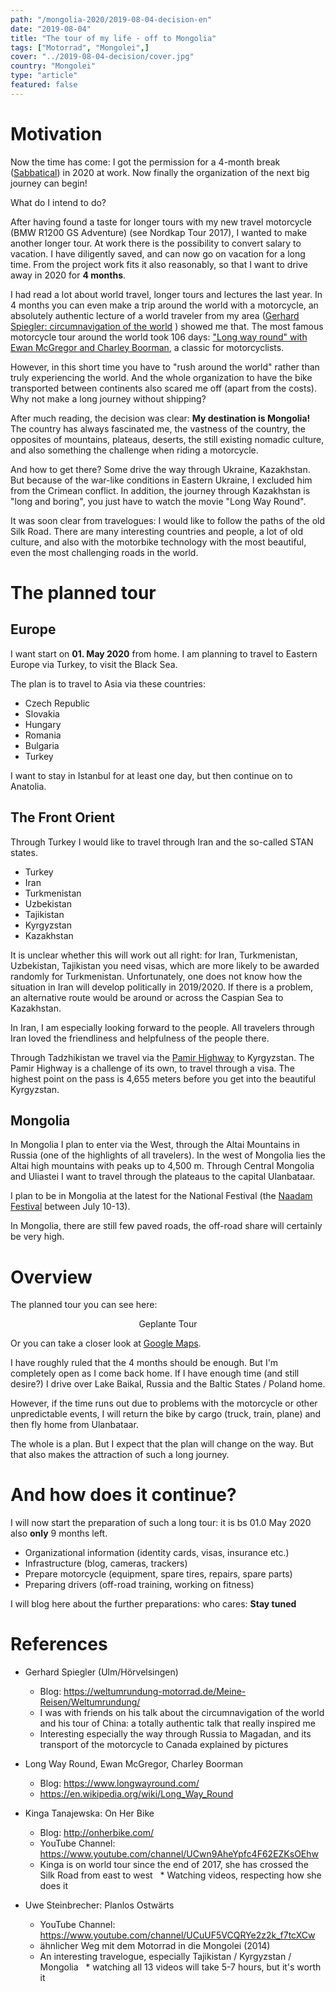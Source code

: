 ```yaml
---
path: "/mongolia-2020/2019-08-04-decision-en"
date: "2019-08-04"
title: "The tour of my life - off to Mongolia"
tags: ["Motorrad", "Mongolei",]
cover: "../2019-08-04-decision/cover.jpg"
country: "Mongolei"
type: "article"
featured: false
---
```


# Motivation

Now the time has come: I got the permission for a 4-month break ([Sabbatical](https://de.wikipedia.org/wiki/Sabbatical)) in 2020 at work. Now finally the organization of the next big journey can begin!

What do I intend to do?

After having found a taste for longer tours with my new travel motorcycle (BMW R1200 GS Adventure) (see Nordkap Tour 2017), I wanted to make another longer tour. At work there is the possibility to convert salary to vacation. I have diligently saved, and can now go on vacation for a long time. From the project work fits it also reasonably, so that I want to drive away in 2020 for **4 months**.

I had read a lot about world travel, longer tours and lectures the last year. In 4 months you can even make a trip around the world with a motorcycle, an absolutely authentic lecture of a world traveler from my area ([Gerhard Spiegler: circumnavigation of the world](https://weltumrundung-motorrad.de/Meine-Reisen/Weltumrundung/) ) showed me that. The most famous motorcycle tour around the world took 106 days: ["Long way round" with Ewan McGregor and Charley Boorman](https://en.wikipedia.org/wiki/Long_Way_Round), a classic for motorcyclists.

However, in this short time you have to "rush around the world" rather than truly experiencing the world. And the whole organization to have the bike transported between continents also scared me off (apart from the costs). Why not make a long journey without shipping?

After much reading, the decision was clear: **My destination is Mongolia!** The country has always fascinated me, the vastness of the country, the opposites of mountains, plateaus, deserts, the still existing nomadic culture, and also something the challenge when riding a motorcycle.

And how to get there? Some drive the way through Ukraine, Kazakhstan. But because of the war-like conditions in Eastern Ukraine, I excluded him from the Crimean conflict. In addition, the journey through Kazakhstan is "long and boring", you just have to watch the movie "Long Way Round".

It was soon clear from travelogues: I would like to follow the paths of the old Silk Road. There are many interesting countries and people, a lot of old culture, and also with the motorbike technology with the most beautiful, even the most challenging roads in the world.


# The planned tour

## Europe

I want start on **01. May 2020** from home. I am planning to travel to Eastern Europe via Turkey, to visit the Black Sea.

The plan is to travel to Asia via these countries:

* Czech Republic
* Slovakia
* Hungary
* Romania
* Bulgaria
* Turkey

I want to stay in Istanbul for at least one day, but then continue on to Anatolia.

## The Front Orient

Through Turkey I would like to travel through Iran and the so-called STAN states.

* Turkey
* Iran
* Turkmenistan
* Uzbekistan
* Tajikistan
* Kyrgyzstan
* Kazakhstan

It is unclear whether this will work out all right: for Iran, Turkmenistan, Uzbekistan, Tajikistan you need visas, which are more likely to be awarded randomly for Turkmenistan. Unfortunately, one does not know how the situation in Iran will develop politically in 2019/2020. If there is a problem, an alternative route would be around or across the Caspian Sea to Kazakhstan.

In Iran, I am especially looking forward to the people. All travelers through Iran loved the friendliness and helpfulness of the people there.

Through Tadzhikistan we travel via the [Pamir Highway](https://de.wikipedia.org/wiki/Pamir_Highway) to Kyrgyzstan. The Pamir Highway is a challenge of its own, to travel through a visa. The highest point on the pass is 4,655 meters before you get into the beautiful Kyrgyzstan.

## Mongolia

In Mongolia I plan to enter via the West, through the Altai Mountains in Russia (one of the highlights of all travelers). In the west of Mongolia lies the Altai high mountains with peaks up to 4,500 m. Through Central Mongolia and Uliastei I want to travel through the plateaus to the capital Ulanbataar.

I plan to be in Mongolia at the latest for the National Festival (the [Naadam Festival](https://en.wikipedia.org/wiki/Naadam) between July 10-13).

In Mongolia, there are still few paved roads, the off-road share will certainly be very high.

# Overview

The planned tour you can see here:
 
<rehype-image src="../2019-08-04-decision/Mongolia-2020-tour-plan.png"><center>Geplante Tour</center></rehype-image>

Or you can take a closer look at [Google Maps](https://www.google.com/maps/@49.3583764,54.9110194,3.86z/data=!4m2!6m1!1s1cLZ-BT91JYC1yVhPoitZd71SLS3JRp33).

I have roughly ruled that the 4 months should be enough. But I'm completely open as I come back home. If I have enough time (and still desire?) I drive over Lake Baikal, Russia and the Baltic States / Poland home.

However, if the time runs out due to problems with the motorcycle or other unpredictable events, I will return the bike by cargo (truck, train, plane) and then fly home from Ulanbataar.

The whole is a plan. But I expect that the plan will change on the way. But that also makes the attraction of such a long journey.

# And how does it continue?

I will now start the preparation of such a long tour: it is bs 01.0 May 2020 also **only** 9 months left.

* Organizational information (identity cards, visas, insurance etc.)
* Infrastructure (blog, cameras, trackers)
* Prepare motorcycle (equipment, spare tires, repairs, spare parts)
* Preparing drivers (off-road training, working on fitness)

I will blog here about the further preparations: who cares: **Stay tuned**

# References

* Gerhard Spiegler (Ulm/Hörvelsingen)
  * Blog: https://weltumrundung-motorrad.de/Meine-Reisen/Weltumrundung/
  * I was with friends on his talk about the circumnavigation of the world and his tour of China: a totally authentic talk that really inspired me
  * Interesting especially the way through Russia to Magadan, and its transport of the motorcycle to Canada explained by pictures

* Long Way Round, Ewan McGregor, Charley Boorman
  * Blog: https://www.longwayround.com/
  * https://en.wikipedia.org/wiki/Long_Way_Round

* Kinga Tanajewska: On Her Bike
  * Blog: http://onherbike.com/
  * YouTube Channel: https://www.youtube.com/channel/UCwn9AheYpfc4F62EZKsOEhw
  * Kinga is on world tour since the end of 2017, she has crossed the Silk Road from east to west
  * Watching videos, respecting how she does it

* Uwe Steinbrecher: Planlos Ostwärts
  * YouTube Channel: https://www.youtube.com/channel/UCuUF5VCQRYe2z2k_f7tcXCw
  * ähnlicher Weg mit dem Motorrad in die Mongolei (2014)
  * An interesting travelogue, especially Tajikistan / Kyrgyzstan / Mongolia
  * watching all 13 videos will take 5-7 hours, but it's worth it